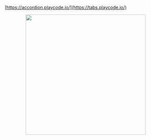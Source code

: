 [https://accordion.playcode.io/](https://tabs.playcode.io/)
<p align="center"> <img src="https://github.com/vanusquarm/react-ui-components/blob/master/Tabs/tabs.PNG" width="375"> </p>
